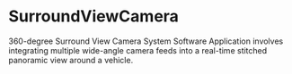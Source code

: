 # SurroundViewCamera
360-degree Surround View Camera System Software Application involves integrating multiple wide-angle camera feeds into a real-time stitched panoramic view around a vehicle.
